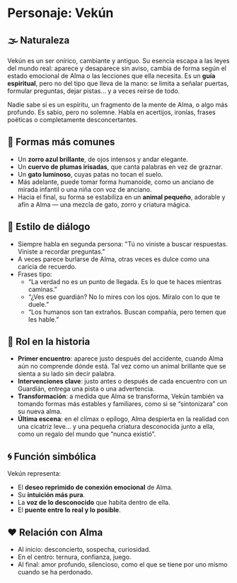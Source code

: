 # Personaje: Vekún

## 🌫️ Naturaleza
Vekún es un ser onírico, cambiante y antiguo. Su esencia escapa a las leyes del mundo real: aparece y desaparece sin aviso, cambia de forma según el estado emocional de Alma o las lecciones que ella necesita. Es un **guía espiritual**, pero no del tipo que lleva de la mano: se limita a señalar puertas, formular preguntas, dejar pistas... y a veces reírse de todo.

Nadie sabe si es un espíritu, un fragmento de la mente de Alma, o algo más profundo. Es sabio, pero no solemne. Habla en acertijos, ironías, frases poéticas o completamente desconcertantes.

## 🐾 Formas más comunes
- Un **zorro azul brillante**, de ojos intensos y andar elegante.
- Un **cuervo de plumas irisadas**, que canta palabras en vez de graznar.
- Un **gato luminoso**, cuyas patas no tocan el suelo.
- Más adelante, puede tomar forma humanoide, como un anciano de mirada infantil o una niña con voz de anciano.
- Hacia el final, su forma se estabiliza en un **animal pequeño**, adorable y afín a Alma — una mezcla de gato, zorro y criatura mágica.

## 💬 Estilo de diálogo
- Siempre habla en segunda persona: "Tú no viniste a buscar respuestas. Viniste a recordar preguntas."
- A veces parece burlarse de Alma, otras veces es dulce como una caricia de recuerdo.
- Frases tipo:
  - “La verdad no es un punto de llegada. Es lo que te haces mientras caminas.”
  - “¿Ves ese guardián? No lo mires con los ojos. Míralo con lo que te duele.”
  - “Los humanos son tan extraños. Buscan compañía, pero temen que les hable.”

## 🧠 Rol en la historia
- **Primer encuentro**: aparece justo después del accidente, cuando Alma aún no comprende dónde está. Tal vez como un animal brillante que se sienta a su lado sin decir palabra.
- **Intervenciones clave**: justo antes o después de cada encuentro con un Guardián, entrega una pista o una advertencia.
- **Transformación**: a medida que Alma se transforma, Vekún también va tomando formas más estables y familiares, como si se “sintonizara” con su nueva alma.
- **Última escena**: en el clímax o epílogo, Alma despierta en la realidad con una cicatriz leve... y una pequeña criatura desconocida junto a ella, como un regalo del mundo que “nunca existió”.

## 🌀 Función simbólica
Vekún representa:
- El **deseo reprimido de conexión emocional** de Alma.
- Su **intuición más pura**.
- La **voz de lo desconocido** que habita dentro de ella.
- El **puente entre lo real y lo posible**.

## ❤️ Relación con Alma
- Al inicio: desconcierto, sospecha, curiosidad.
- En el centro: ternura, confianza, juego.
- Al final: amor profundo, silencioso, como el que se tiene por uno mismo cuando se ha perdonado.

